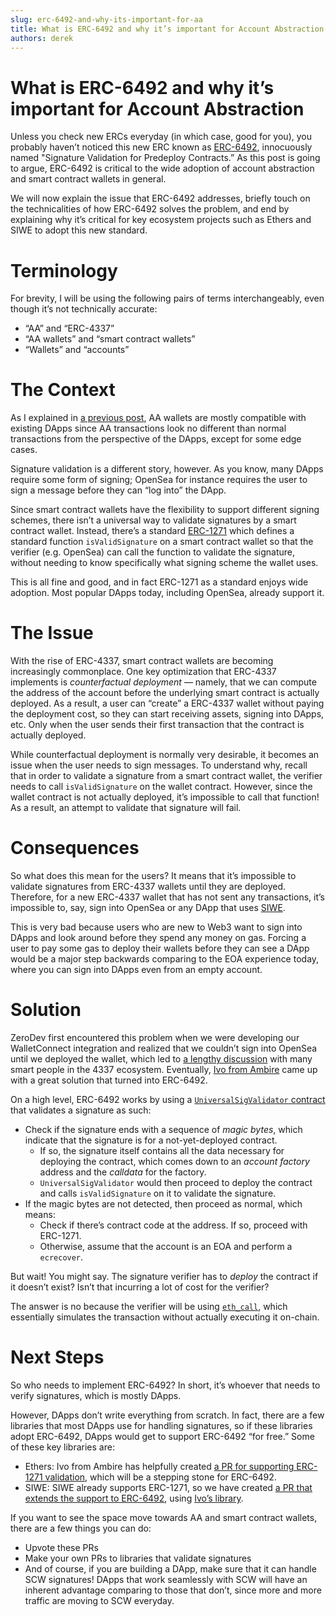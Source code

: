 ```yaml
---
slug: erc-6492-and-why-its-important-for-aa
title: What is ERC-6492 and why it’s important for Account Abstraction
authors: derek
---
```


# What is ERC-6492 and why it’s important for Account Abstraction

Unless you check new ERCs everyday (in which case, good for you), you probably haven’t noticed this new ERC known as [ERC-6492](https://eips.ethereum.org/EIPS/eip-6492), innocuously named "Signature Validation for Predeploy Contracts.”  As this post is going to argue, ERC-6492 is critical to the wide adoption of account abstraction and smart contract wallets in general.

We will now explain the issue that ERC-6492 addresses, briefly touch on the technicalities of how ERC-6492 solves the problem, and end by explaining why it’s critical for key ecosystem projects such as Ethers and SIWE to adopt this new standard.

# Terminology

For brevity, I will be using the following pairs of terms interchangeably, even though it’s not technically accurate:

- “AA” and “ERC-4337”
- “AA wallets” and “smart contract wallets”
- “Wallets” and “accounts”

# The Context

As I explained in [a previous post](https://docs.zerodev.app/blog#aa-is-not-compatible-with-existing-dapps), AA wallets are mostly compatible with existing DApps since AA transactions look no different than normal transactions from the perspective of the DApps, except for some edge cases.

Signature validation is a different story, however.  As you know, many DApps require some form of signing; OpenSea for instance requires the user to sign a message before they can “log into” the DApp.

Since smart contract wallets have the flexibility to support different signing schemes, there isn’t a universal way to validate signatures by a smart contract wallet.  Instead, there’s a standard [ERC-1271](https://eips.ethereum.org/EIPS/eip-1271) which defines a standard function `isValidSignature` on a smart contract wallet so that the verifier (e.g. OpenSea) can call the function to validate the signature, without needing to know specifically what signing scheme the wallet uses.

This is all fine and good, and in fact ERC-1271 as a standard enjoys wide adoption.  Most popular DApps today, including OpenSea, already support it.

# The Issue

With the rise of ERC-4337, smart contract wallets are becoming increasingly commonplace.  One key optimization that ERC-4337 implements is *counterfactual deployment* — namely, that we can compute the address of the account before the underlying smart contract is actually deployed.  As a result, a user can “create” a ERC-4337 wallet without paying the deployment cost, so they can start receiving assets, signing into DApps, etc.  Only when the user sends their first transaction that the contract is actually deployed.

While counterfactual deployment is normally very desirable, it becomes an issue when the user needs to sign messages.  To understand why, recall that in order to validate a signature from a smart contract wallet, the verifier needs to call `isValidSignature` on the wallet contract.  However, since the wallet contract is not actually deployed, it’s impossible to call that function!  As a result, an attempt to validate that signature will fail.

# Consequences

So what does this mean for the users?  It means that it’s impossible to validate signatures from ERC-4337 wallets until they are deployed.  Therefore, for a new ERC-4337 wallet that has not sent any transactions, it’s impossible to, say, sign into OpenSea or any DApp that uses [SIWE](https://login.xyz/).

This is very bad because users who are new to Web3 want to sign into DApps and look around before they spend any money on gas.  Forcing a user to pay some gas to deploy their wallets before they can see a DApp would be a major step backwards comparing to the EOA experience today, where you can sign into DApps even from an empty account.

# Solution

ZeroDev first encountered this problem when we were developing our WalletConnect integration and realized that we couldn’t sign into OpenSea until we deployed the wallet, which led to [a lengthy discussion](https://github.com/eth-infinitism/account-abstraction/issues/188) with many smart people in the 4337 ecosystem.  Eventually, [Ivo from Ambire](https://twitter.com/Ivshti) came up with a great solution that turned into ERC-6492.

On a high level, ERC-6492 works by using a [`UniversalSigValidator` contract](https://eips.ethereum.org/EIPS/eip-6492#reference-implementation) that validates a signature as such:

- Check if the signature ends with a sequence of *magic bytes*, which indicate that the signature is for a not-yet-deployed contract.
    - If so, the signature itself contains all the data necessary for deploying the contract, which comes down to an *account factory* address and the *calldata* for the factory.
    - `UniversalSigValidator` would then proceed to deploy the contract and calls `isValidSignature` on it to validate the signature.
- If the magic bytes are not detected, then proceed as normal, which means:
    - Check if there’s contract code at the address.  If so, proceed with ERC-1271.
    - Otherwise, assume that the account is an EOA and perform a `ecrecover`.

But wait!  You might say.  The signature verifier has to *deploy* the contract if it doesn’t exist?  Isn’t that incurring a lot of cost for the verifier?

The answer is no because the verifier will be using [`eth_call`](https://docs.alchemy.com/reference/eth-call), which essentially simulates the transaction without actually executing it on-chain.

# Next Steps

So who needs to implement ERC-6492?  In short, it’s whoever that needs to verify signatures, which is mostly DApps.

However, DApps don’t write everything from scratch.  In fact, there are a few libraries that most DApps use for handling signatures, so if these libraries adopt ERC-6492, DApps would get to support ERC-6492 “for free.”  Some of these key libraries are:

- Ethers: Ivo from Ambire has helpfully created [a PR for supporting ERC-1271 validation](https://github.com/ethers-io/ethers.js/pull/3904), which will be a stepping stone for ERC-6492.
- SIWE: SIWE already supports ERC-1271, so we have created [a PR that extends the support to ERC-6492](https://github.com/spruceid/siwe/pull/153), using [Ivo’s library](https://github.com/AmbireTech/signature-validator).

If you want to see the space move towards AA and smart contract wallets, there are a few things you can do:

- Upvote these PRs
- Make your own PRs to libraries that validate signatures
- And of course, if you are building a DApp, make sure that it can handle SCW signatures!  DApps that work seamlessly with SCW will have an inherent advantage comparing to those that don’t, since more and more traffic are moving to SCW everyday.